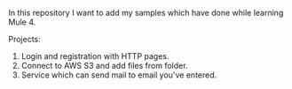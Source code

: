 In this repository I want to add my samples which have done while learning Mule 4.

Projects:
1. Login and registration with HTTP pages.
2. Connect to AWS S3 and add files from folder.
3. Service which can send mail to email you've entered.
